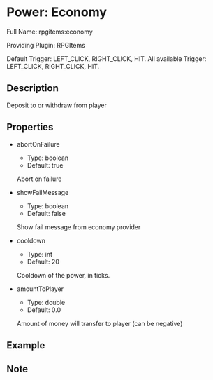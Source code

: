 # Power: Economy

<!-- This file is generated ingame by `/rpgitem gen-wiki`. -->
<!-- Please only edit between "beginCustomXXXX" and "endCustomXXXX".  -->
<!-- If you want to edit description of this power or property, -->
<!-- please edit corresponding section in "resources/lang/en_US.yml" -->

Full Name: rpgitems:economy

Providing Plugin: RPGItems

Default Trigger: LEFT_CLICK, RIGHT_CLICK, HIT. All available Trigger: LEFT_CLICK, RIGHT_CLICK, HIT.

<!-- beginCustomHeader -->
<!-- endCustomHeader -->

## Description

Deposit to or withdraw from player
<!-- beginCustomDescription -->
<!-- endCustomDescription -->

## Properties

* abortOnFailure

  * Type: boolean
  * Default: true

  Abort on failure

* showFailMessage

  * Type: boolean
  * Default: false

  Show fail message from economy provider

* cooldown

  * Type: int
  * Default: 20

  Cooldown of the power, in ticks.

* amountToPlayer

  * Type: double
  * Default: 0.0

  Amount of money will transfer to player (can be negative)


<!-- beginCustomProperties -->
<!-- endCustomProperties -->

## Example

<!-- beginCustomExample -->
<!-- endCustomExample -->

## Note

<!-- beginCustomNote -->
<!-- endCustomNote -->